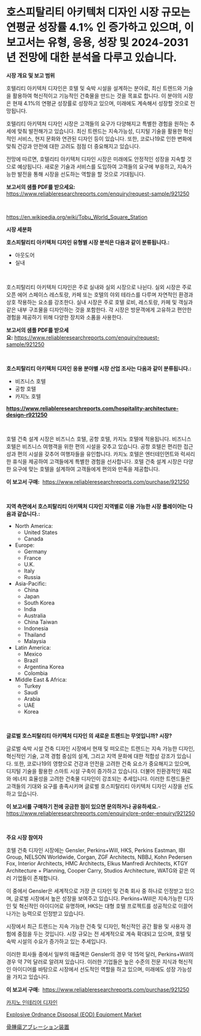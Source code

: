 <p><h1>호스피탈리티 아키텍처 디자인 시장 규모는 연평균 성장률 4.1% 인 증가하고 있으며, 이 보고서는 유형, 응용, 성장 및 2024-2031 년 전망에 대한 분석을 다루고 있습니다.</h1></p><p><strong>시장 개요 및 보고 범위</strong></p>
<p><p>호텔리티 아키텍처 디자인은 호텔 및 숙박 시설을 설계하는 분야로, 최신 트렌드와 기술을 활용하여 혁신적이고 기능적인 건축물을 만드는 것을 목표로 합니다. 이 분야의 시장은 현재 4.1%의 연평균 성장률로 성장하고 있으며, 미래에도 계속해서 성장할 것으로 전망됩니다. </p><p>호텔리티 아키텍처 디자인 시장은 고객들의 요구가 다양해지고 특별한 경험을 원하는 추세에 맞춰 발전해가고 있습니다. 최신 트렌드는 지속가능성, 디지털 기술을 활용한 혁신적인 서비스, 현지 문화와 연관된 디자인 등이 있습니다. 또한, 코로나19로 인한 변화에 맞춰 건강과 안전에 대한 고려도 점점 더 중요해지고 있습니다.</p><p>전망에 따르면, 호텔리티 아키텍처 디자인 시장은 미래에도 안정적인 성장을 지속할 것으로 예상됩니다. 새로운 기술과 서비스를 도입하여 고객들의 요구에 부응하고, 지속가능한 발전을 통해 시장을 선도하는 역할을 할 것으로 기대됩니다.</p></p>
<p><strong>보고서의 샘플 PDF를 받으세요:</strong> <a href="https://www.reliableresearchreports.com/enquiry/request-sample/921250">https://www.reliableresearchreports.com/enquiry/request-sample/921250</a></p>
<p>&nbsp;</p>
<p><a href="https://en.wikipedia.org/wiki/Tobu_World_Square_Station">https://en.wikipedia.org/wiki/Tobu_World_Square_Station</a></p>
<p><strong>시장 세분화</strong></p>
<p><strong>호스피탈리티 아키텍처 디자인 유형별 시장 분석은 다음과 같이 분류됩니다.:</strong></p>
<p><ul><li>아웃도어</li><li>실내</li></ul></p>
<p>&nbsp;</p>
<p><p>호스피탈리티 아키텍처 디자인은 주로 실내와 실외 시장으로 나뉜다. 실외 시장은 주로 오픈 에어 스페이스 레스토랑, 카페 또는 호텔의 야외 테라스를 다루며 자연적인 환경과 상호 작용하는 요소를 강조한다. 실내 시장은 주로 호텔 로비, 레스토랑, 카페 및 객실과 같은 내부 구조물을 디자인하는 것을 포함한다. 각 시장은 방문객에게 고유하고 편안한 경험을 제공하기 위해 다양한 장치와 소품을 사용한다.</p></p>
<p><strong>보고서의 샘플 PDF를 받으세요:</strong>&nbsp;<a href="https://www.reliableresearchreports.com/enquiry/request-sample/921250">https://www.reliableresearchreports.com/enquiry/request-sample/921250</a></p>
<p>&nbsp;</p>
<p><strong> 호스피탈리티 아키텍처 디자인 응용 분야별 시장 산업 조사는 다음과 같이 분류됩니다.:</strong></p>
<p><ul><li>비즈니스 호텔</li><li>공항 호텔</li><li>카지노 호텔</li></ul></p>
<p><strong><a href="https://www.reliableresearchreports.com/hospitality-architecture-design-r921250">https://www.reliableresearchreports.com/hospitality-architecture-design-r921250</a></strong></p>
<p>&nbsp;</p>
<p><p>호텔 건축 설계 시장은 비즈니스 호텔, 공항 호텔, 카지노 호텔에 적용됩니다. 비즈니스 호텔은 비즈니스 여행객을 위한 편의 시설을 갖추고 있습니다. 공항 호텔은 편리한 접근성과 편의 시설을 갖추어 여행자들을 유인합니다. 카지노 호텔은 엔터테인먼트와 럭셔리한 휴식을 제공하여 고객들에게 특별한 경험을 선사합니다. 호텔 건축 설계 시장은 다양한 요구에 맞는 호텔을 설계하여 고객들에게 편의와 만족을 제공합니다.</p></p>
<p><strong>이 보고서 구매:</strong>&nbsp; <a href="https://www.reliableresearchreports.com/purchase/921250">https://www.reliableresearchreports.com/purchase/921250</a></p>
<p>&nbsp;</p>
<p><strong>지역 측면에서 호스피탈리티 아키텍처 디자인 지역별로 이용 가능한 시장 플레이어는 다음과 같습니다.:</strong></p>
<p><ul>
    <li>
        North America:
        <ul>
            <li>United States</li>
            <li>Canada</li>
        </ul>
    </li>
    <li>
        Europe:
        <ul>
            <li>Germany</li>
            <li>France</li>
            <li>U.K.</li>
            <li>Italy</li>
            <li>Russia</li>
        </ul>
    </li>
    <li>
        Asia-Pacific:
        <ul>
            <li>China</li>
            <li>Japan</li>
            <li>South Korea</li>
            <li>India</li>
            <li>Australia</li>
            <li>China Taiwan</li>
            <li>Indonesia</li>
            <li>Thailand</li>
            <li>Malaysia</li>
        </ul>
    </li>
    <li>
        Latin America:
        <ul>
            <li>Mexico</li>
            <li>Brazil</li>
            <li>Argentina Korea</li>
            <li>Colombia</li>
        </ul>
    </li>
    <li>
        Middle East & Africa:
        <ul>
            <li>Turkey</li>
            <li>Saudi</li>
            <li>Arabia</li>
            <li>UAE</li>
            <li>Korea</li>
        </ul>
    </li>
    </ul></p>
<p>&nbsp;</p>
<p><strong>글로벌 호스피탈리티 아키텍처 디자인 의 새로운 트렌드는 무엇입니까? 시장?</strong></p>
<p><p>글로벌 숙박 시설 건축 디자인 시장에서 현재 및 떠오르는 트렌드는 지속 가능한 디자인, 혁신적인 기술, 고객 경험 중심의 설계, 그리고 지역 문화에 대한 적합성 강조가 있습니다. 또한, 코로나19의 영향으로 건강과 안전을 고려한 건축 요소가 중요해지고 있으며, 디지털 기술을 활용한 스마트 시설 구축이 증가하고 있습니다. 더불어 친환경적인 재료와 에너지 효율성을 고려한 건축물 디자인이 강조되는 추세입니다. 이러한 트렌드들은 고객들의 기대와 요구를 충족시키며 글로벌 호스피탈리티 아키텍처 디자인 시장을 선도하고 있습니다.</p></p>
<p><strong>이 보고서를 구매하기 전에 궁금한 점이 있으면 문의하거나 공유하세요.</strong>- <a href="https://www.reliableresearchreports.com/enquiry/pre-order-enquiry/921250">https://www.reliableresearchreports.com/enquiry/pre-order-enquiry/921250</a></p>
<p>&nbsp;</p>
<p><strong>주요 시장 참여자</strong></p>
<p><p>호텔 건축 디자인 시장에는 Gensler, Perkins+Will, HKS, Perkins Eastman, IBI Group, NELSON Worldwide, Corgan, ZGF Architects, NBBJ, Kohn Pedersen Fox, Interior Architects, HMC Architects, Elkus Manfredi Architects, KTGY Architecture + Planning, Cooper Carry, Studios Architecture, WATG와 같은 여러 기업들이 존재합니다. </p><p>이 중에서 Gensler은 세계적으로 가장 큰 디자인 및 건축 회사 중 하나로 인정받고 있으며, 글로벌 시장에서 높은 성장을 보여주고 있습니다. Perkins+Will은 지속가능한 디자인 및 혁신적인 아이디어로 유명하며, HKS는 대형 호텔 프로젝트를 성공적으로 이끌어나가는 능력으로 인정받고 있습니다.</p><p>시장에서 최근 트렌드는 지속 가능한 건축 및 디자인, 혁신적인 공간 활용 및 사용자 경험에 중점을 두는 것입니다. 시장 규모는 전 세계적으로 계속 확대되고 있으며, 호텔 및 숙박 시설의 수요가 증가하고 있는 추세입니다.</p><p>이러한 회사들 중에서 일부의 매출액은 Gensler의 경우 약 15억 달러, Perkins+Will의 경우 약 7억 달러로 알려져 있습니다. 이러한 기업들은 높은 수준의 전문 지식과 혁신적인 아이디어를 바탕으로 시장에서 선도적인 역할을 하고 있으며, 미래에도 성장 가능성을 가지고 있습니다.</p></p>
<p><strong>이 보고서 구매:</strong>&nbsp;&nbsp;<a href="https://www.reliableresearchreports.com/purchase/921250">https://www.reliableresearchreports.com/purchase/921250</a></p>
<p><p><a href="https://github.com/LuckeyCorbin/Market-Research-Report-List-1/blob/main/8514043182074.md">카지노 인테리어 디자인</a></p><p><a href="https://github.com/mzurpwxu46/Market-Research-Report-List-1/blob/main/explosive-ordnance-disposal-eod-equipment-market.md">Explosive Ordnance Disposal (EOD) Equipment Market</a></p><p><a href="https://github.com/RandallRunte2023/Market-Research-Report-List-2/blob/main/1101265125557.md">骨腫瘍アブレーション装置</a></p></p>
